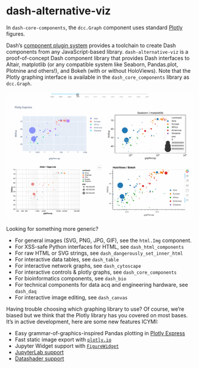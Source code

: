 # dash-alternative-viz

In `dash-core-components`, the `dcc.Graph` component uses standard [Plotly](https://plot.ly/python) figures.

Dash’s [component plugin system](https://dash.plot.ly/plugins) provides a
toolchain to create Dash components from any JavaScript-based library.
`dash-alternative-viz` is a proof-of-concept Dash component library that provides Dash
interfaces to Altair, matplotlib (or any compatible system like Seaborn, Pandas.plot, Plotnine and others!), and Bokeh (with or without HoloViews).
Note that the Plotly graphing interface is available in the `dash_core_components`
library as `dcc.Graph`.

![animation](animation.gif)

Looking for something more generic?
- For general images (SVG, PNG, JPG, GIF), see the `html.Img` component.
- For XSS-safe Python interfaces for HTML, see `dash_html_components`
- For raw HTML or SVG strings, see `dash_dangerously_set_inner_html`
- For interactive data tables, see `dash_table`
- For interactive network graphs, see `dash_cytoscape`
- For interactive controls & plotly graphs, see `dash_core_components`
- For bioinformatics components, see `dash_bio`
- For technical components for data acq and engineering hardware, see `dash_daq`
- For interactive image editing, see `dash_canvas`

Having trouble choosing which graphing library to use?
Of course, we’re biased but we think that the Plotly library has you covered
on most bases. It’s in active development, here are some new features ICYMI:
- Easy grammar-of-graphics-inspired Pandas plotting in [Plotly Express](https://medium.com/@plotlygraphs/introducing-plotly-express-808df010143d)
- Fast static image export with [`plotly.io`](https://medium.com/@plotlygraphs/plotly-py-end-of-summer-updates-5422c98b9058)
- Jupyter Widget support with [`FigureWidget`](https://medium.com/@plotlygraphs/introducing-plotly-py-3-0-0-7bb1333f69c6)
- [JupyterLab support](https://github.com/plotly/jupyterlab-dash)
- [Datashader support](https://github.com/plotly/dash-datashader)
